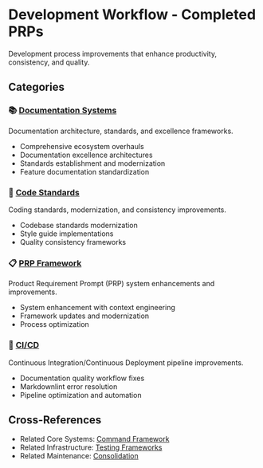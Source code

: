 # Development Workflow - Completed PRPs

Development process improvements that enhance productivity, consistency, and quality.

## Categories

### 📚 [Documentation Systems](./documentation-systems/)
Documentation architecture, standards, and excellence frameworks.
- Comprehensive ecosystem overhauls
- Documentation excellence architectures
- Standards establishment and modernization
- Feature documentation standardization

### 📏 [Code Standards](./code-standards/)
Coding standards, modernization, and consistency improvements.
- Codebase standards modernization
- Style guide implementations
- Quality consistency frameworks

### 📋 [PRP Framework](./prp-framework/)
Product Requirement Prompt (PRP) system enhancements and improvements.
- System enhancement with context engineering
- Framework updates and modernization
- Process optimization

### 🚀 [CI/CD](./ci-cd/)
Continuous Integration/Continuous Deployment pipeline improvements.
- Documentation quality workflow fixes
- Markdownlint error resolution
- Pipeline optimization and automation

## Cross-References

- Related Core Systems: [Command Framework](../core-systems/command-framework/)
- Related Infrastructure: [Testing Frameworks](../infrastructure/testing-frameworks/)
- Related Maintenance: [Consolidation](../maintenance/consolidation/)